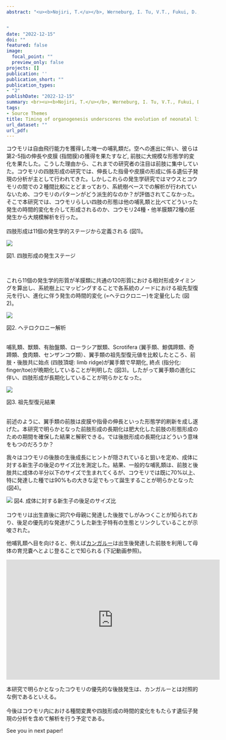 ```yaml
---
abstract: "<u><b>Nojiri, T.</u></b>, Werneburg, I. Tu, V.T., Fukui, D., Takechi, M., Iseki, S., Furutera, T., and Koyabu, D. <br><b><i>Proceedings of the Royal Society B：Biological Sciences.</i></b> <i>in press</i>


" 
date: "2022-12-15"
doi: ""
featured: false
image: 
  focal_point: ""
  preview_only: false
projects: []
publication: ''
publication_short: ""
publication_types:
- "2"
publishDate: "2022-12-15"
summary: <br><u><b>Nojiri, T.</u></b>, Werneburg, I. Tu, V.T., Fukui, D., Takechi, M., Iseki, S., Furutera, T., and Koyabu, D.<br>      <b><i>Proceedings of the Royal Society B：Biological Sciences </b></i> (2023)
tags:
- Source Themes
title: Timing of organogenesis underscores the evolution of neonatal life histories and powered flight in bats
url_dataset: ""
url_pdf: 
---
```


コウモリは自由飛行能力を獲得した唯一の哺乳類だ。空への進出に伴い、彼らは第2-5指の伸長や皮膜 (指間膜)の獲得を果たすなど, 前肢に大規模な形態学的変化を果たした。こうした理由から、これまでの研究者の注目は前肢に集中していた。コウモリの四肢形成の研究では、伸長した指骨や皮膜の形成に係る遺伝子発現の分析が主として行われてきた。しかしこれらの発生学研究ではマウスとコウモリの間での２種間比較にとどまっており、系統樹ベースでの解析が行われていないため、コウモリのパターンがどう派生的なのか？が評価されてこなかった。そこで本研究では、コウモリらしい四肢の形態は他の哺乳類と比べてどういった発生の時間的変化を介して形成されるのか、コウモリ24種・他羊膜類72種の胚発生から大規模解析を行った。
<br>
<br>
四肢形成は11個の発生学的ステージから定義される (図1)。<br>

<img src="A.jpg">


図1. 四肢形成の発生ステージ


<br>

これら11個の発生学的形質が羊膜類に共通の120形質における相対形成タイミングを算出し、系統樹上にマッピングすることで各系統のノードにおける祖先型復元を行い、進化に伴う発生の時間的変化 (=ヘテロクロニー)を定量化した (図2)。

<img src="B.jpg">

図2. ヘテロクロニー解析
<br>
<br>

哺乳類、獣類、有胎盤類、ローラシア獣類、Scrotifera (翼手類、鯨偶蹄類、奇蹄類、食肉類、センザンコウ類）、翼手類の祖先型復元値を比較したところ、前肢・後肢共に始点 (四肢頂堤: limb ridge)が翼手類で早期化, 終点 (指分化: finger/toe)が晩期化していることが判明した (図3)。したがって翼手類の進化に伴い、四肢形成が長期化していることが明らかとなった。

<img src="C.jpg">

図3. 祖先型復元結果
<br>
<br>

前述のように、翼手類の前肢は皮膜や指骨の伸長といった形態学的刷新を成し遂げた。本研究で明らかとなった前肢形成の長期化は肥大化した前肢の形態形成のための期間を確保した結果と解釈できる。では後肢形成の長期化はどういう意味をもつのだろうか？


我々はコウモリの後肢の生後成長にヒントが隠されていると狙いを定め、成体に対する新生子の後足のサイズ比を測定した。結果、一般的な哺乳類は、前肢と後肢共に成体の半分以下のサイズで生まれてくるが、コウモリでは既に70%以上、特に発達した種では90%もの大きな足でもって誕生することが明らかとなった (図4)。

<img src="D.jpg">
図4. 成体に対する新生子の後足のサイズ比
<br>
<br>
コウモリは出生直後に洞穴や母親に発達した後肢でしがみつくことが知られており、後足の優先的な発達がこうした新生子特有の生態とリンクしていることが示唆された。

他哺乳類へ目を向けると、例えば<a href="https://www.youtube.com/watch?v=UpsnREY-6no">カンガルー</a>は出生後発達した前肢を利用して母体の育児嚢へとよじ登ることで知られる (下記動画参照)。


<iframe width="560" height="315" src="https://www.youtube.com/embed/UpsnREY-6no" title="YouTube video player" frameborder="0" allow="accelerometer; autoplay; clipboard-write; encrypted-media; gyroscope; picture-in-picture" allowfullscreen></iframe>

本研究で明らかとなったコウモリの優先的な後肢発生は、カンガルーとは対照的な例であるといえる。
<br>
<br>
今後はコウモリ内における種間変異や四肢形成の時間的変化をもたらす遺伝子発現の分析を含めて解析を行う予定である。

See you in next paper!










